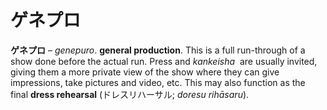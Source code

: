 # ゲネプロ

**ゲネプロ** – _genepuro_. **general production**. This is a full run-through of a show done before the actual run. Press and _kankeisha_  are usually invited, giving them a more private view of the show where they can give impressions, take pictures and video, etc. This may also function as the final **dress rehearsal** (ドレスリハーサル; _doresu rihāsaru_).

